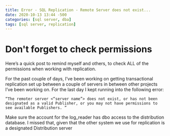 ```yaml
---
title: Error - SQL Replication - Remote Server does not exist...
date: 2020-10-13 13:44 -500
categories: [sql server, dba]
tags: [sql server, replication]
---
```


# Don't forget to check permissions

Here’s a quick post to remind myself and others, to check ALL of the permissions when working with replication. 

For the past couple of days, I’ve been working on getting transactional replication set up between a couple of servers in between other projects I’ve been working on. For the last day I kept running into the following error:

```shell
“The remoter server <“server name”> does not exist, or has not been designated as a valid Publisher, or you may not have permissions to see available Publishers. ” 
```

Make sure the account for the log_reader has dbo access to the distribution database. I missed that, given that the other system we use for replication is a designated Distribution server